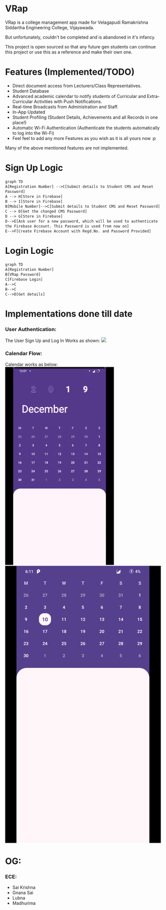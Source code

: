 # VRap

VRap is a college management app made for Velagapudi Ramakrishna Siddartha Engineering College, Vijayawada.

But unfortunately, couldn't be completed and is abandoned in it's infancy.

This project is open sourced so that any future gen students can continue this project or use this as a reference and make their own one.

# Features (Implemented/TODO)

 - Direct document access from Lecturers/Class Representatives.
 - Student Database
 - Advanced academic calendar to notify students of Curricular and Extra-Curricular Activities with Push Notifications.
 - Real-time Broadcasts from Administration and Staff.
 - In-App Updated
 - Student Profiling (Student Details, Achievements and all Records in one place!)
 - Automatic Wi-Fi Authentication (Authenticate the students automatically to log into the Wi-Fi)
 - Feel feel to add any more Features as you wish as it is all yours now :p

Many of the above mentioned features are not implemented.

# Sign Up Logic
```mermaid
graph TD
A[Registration Number] -->C[Submit details to Student CMS and Reset Password]
A --> H[Store in Firebase]
B --> I[Store in Firebase]
B[Mobile Number]-->C[Submit details to Student CMS and Reset Password]
C --> D[Get the changed CMS Password]
D --> G[Store in Firebase]
D-->E[Ask user for a new password, which will be used to authenticate the Firebase Account. This Password is used from now on]
E-->F[Create Firebase Account with Regd.No. and Password Provided]
```
# Login Logic
```mermaid
graph TD
A[Registration Number]
B[VRap Password]
C[Firebase Login]
A-->C
B-->C
C-->D[Get details]
```
# Implementations done till date
### User Authentication:
The User Sign Up and Log In Works as shown:
![](assets/login_gif.gif)
### Calendar Flow:
Calendar works as below:
![](assets/calendar-full_gif.gif) ![](assets/calendar_folding_gif.gif)
# OG:
### ECE:
 - Sai Krishna
 - Gnana Sai
 - Lubna
 - Madhurima
